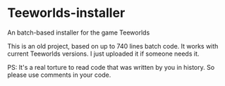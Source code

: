 # Teeworlds-installer
An batch-based installer for the game Teeworlds

This is an old project, based on up to 740 lines batch code. It works with current Teeworlds versions. I just uploaded it if someone needs it.


PS: It's a real torture to read code that was written by you in history. So please use comments in your code.
